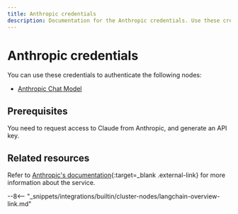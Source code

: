 ```yaml
---
title: Anthropic credentials
description: Documentation for the Anthropic credentials. Use these credentials to authenticate Anthropic in n8n, a workflow automation platform.
---
```


# Anthropic credentials

You can use these credentials to authenticate the following nodes:

* [Anthropic Chat Model](/integrations/builtin/cluster-nodes/sub-nodes/n8n-nodes-langchain.lmchatanthropic/)

## Prerequisites

You need to request access to Claude from Anthropic, and generate an API key.

## Related resources

Refer to [Anthropic's documentation](https://docs.anthropic.com/claude/reference/getting-started-with-the-api){:target=_blank .external-link} for more information about the service.

--8<-- "_snippets/integrations/builtin/cluster-nodes/langchain-overview-link.md"
